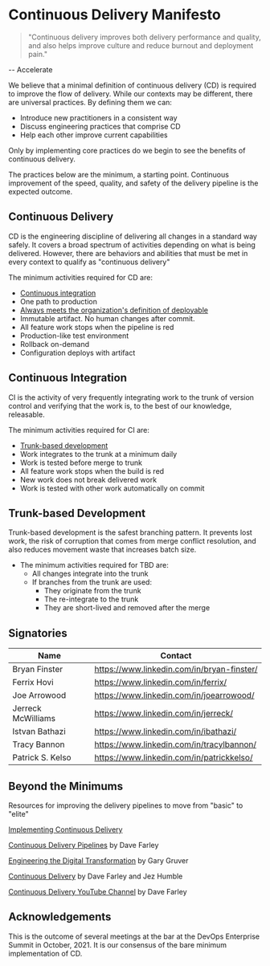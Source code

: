 # Continuous Delivery Manifesto

> "Continuous delivery improves both delivery performance and quality, and also helps improve culture and reduce burnout and deployment pain."
     	
-- Accelerate

We believe that a minimal definition of continuous delivery (CD)  is required to improve the flow of delivery. While our
contexts may be different, there are universal practices. By defining them we can:

- Introduce new practitioners in a consistent way
- Discuss engineering practices that comprise CD
- Help each other improve current capabilities 

Only by implementing core practices do we begin to see the benefits of continuous delivery.

The practices below are the minimum, a starting point. Continuous improvement of the speed, quality, and safety of the delivery pipeline is the expected outcome.

## Continuous Delivery

CD is the engineering discipline of delivering all changes in a standard way safely. It covers a broad spectrum of activities depending on what is being delivered. However, there are behaviors and abilities that must be met in every context to qualify as "continuous delivery"

The minimum activities required for CD are:

- [Continuous integration](#continuous-integration)
- One path to production
- [Always meets the organization's definition of deployable](https://www.youtube.com/watch?v=bHKHdp4H-8w) 
- Immutable artifact. No human changes after commit.
- All feature work stops when the pipeline is red 
- Production-like test environment
- Rollback on-demand
- Configuration deploys with artifact

## Continuous Integration

CI is the activity of very frequently integrating work to the trunk of version control and verifying that the work is, to the best of our knowledge, releasable.

The minimum activities required for CI are:

- [Trunk-based development](#trunk-based-development)
- Work integrates to the trunk at a minimum daily
- Work is tested before merge to trunk
- All feature work stops when the build is red 
- New work does not break delivered work
- Work is tested with other work automatically on commit

## Trunk-based Development

Trunk-based development is the safest branching pattern. It prevents lost work, the risk of corruption that comes from merge conflict resolution, and also reduces movement waste that increases batch size.

- The minimum activities required for TBD are:
  - All changes integrate into the trunk
  - If branches from the trunk are used:
    - They originate from the trunk
    - The re-integrate to the trunk
    - They are short-lived and removed after the merge

## Signatories

| Name          | Contact                                    |
|---------------|--------------------------------------------|
| Bryan Finster | https://www.linkedin.com/in/bryan-finster/ |
| Ferrix Hovi | https://www.linkedin.com/in/ferrix/ |
| Joe Arrowood  | https://www.linkedin.com/in/joearrowood/   |
| Jerreck McWilliams | https://www.linkedin.com/in/jerreck/ |
| Istvan Bathazi| https://www.linkedin.com/in/ibathazi/      |
| Tracy Bannon| https://www.linkedin.com/in/tracylbannon/     |
| Patrick S. Kelso | https://www.linkedin.com/in/patrickkelso/ |

## Beyond the Minimums

Resources for improving the delivery pipelines to move from "basic" to "elite"

[Implementing Continuous Delivery](https://cloud.google.com/architecture/devops/devops-tech-continuous-delivery#implementing_continuous_delivery)

[Continuous Delivery Pipelines](https://leanpub.com/cd-pipelines) by Dave Farley

[Engineering the Digital Transformation](https://garygruver.com/engineering-digital-transformation.php) by Gary Gruver

[Continuous Delivery](https://continuousdelivery.com/) by Dave Farley and Jez Humble

[Continuous Delivery YouTube Channel](https://www.youtube.com/c/ContinuousDelivery) by Dave Farley

## Acknowledgements

This is the outcome of several meetings at the bar at the DevOps Enterprise Summit in October, 2021. It is our consensus
of the bare minimum implementation of CD.
